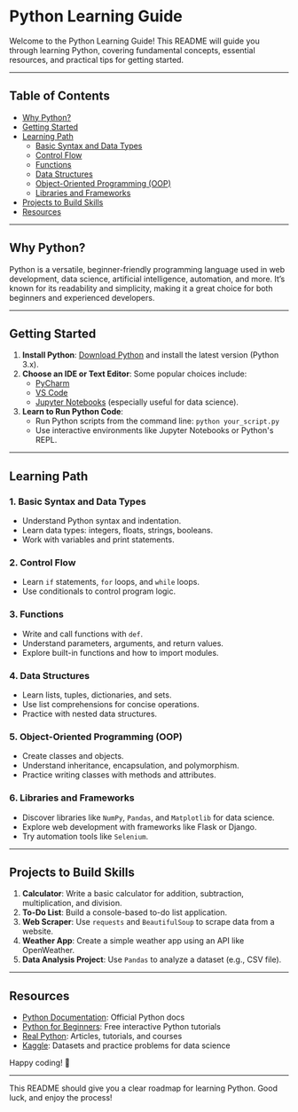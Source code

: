 # Python Learning Guide

Welcome to the Python Learning Guide! This README will guide you through learning Python, covering fundamental concepts, essential resources, and practical tips for getting started.

---

## Table of Contents
- [Why Python?](#why-python)
- [Getting Started](#getting-started)
- [Learning Path](#learning-path)
  - [Basic Syntax and Data Types](#basic-syntax-and-data-types)
  - [Control Flow](#control-flow)
  - [Functions](#functions)
  - [Data Structures](#data-structures)
  - [Object-Oriented Programming (OOP)](#object-oriented-programming-oop)
  - [Libraries and Frameworks](#libraries-and-frameworks)
- [Projects to Build Skills](#projects-to-build-skills)
- [Resources](#resources)

---

## Why Python?

Python is a versatile, beginner-friendly programming language used in web development, data science, artificial intelligence, automation, and more. It’s known for its readability and simplicity, making it a great choice for both beginners and experienced developers.

---

## Getting Started

1. **Install Python**: [Download Python](https://www.python.org/downloads/) and install the latest version (Python 3.x).
2. **Choose an IDE or Text Editor**: Some popular choices include:
   - [PyCharm](https://www.jetbrains.com/pycharm/)
   - [VS Code](https://code.visualstudio.com/)
   - [Jupyter Notebooks](https://jupyter.org/) (especially useful for data science).
3. **Learn to Run Python Code**:
   - Run Python scripts from the command line: `python your_script.py`
   - Use interactive environments like Jupyter Notebooks or Python's REPL.

---

## Learning Path

### 1. Basic Syntax and Data Types
   - Understand Python syntax and indentation.
   - Learn data types: integers, floats, strings, booleans.
   - Work with variables and print statements.

### 2. Control Flow
   - Learn `if` statements, `for` loops, and `while` loops.
   - Use conditionals to control program logic.

### 3. Functions
   - Write and call functions with `def`.
   - Understand parameters, arguments, and return values.
   - Explore built-in functions and how to import modules.

### 4. Data Structures
   - Learn lists, tuples, dictionaries, and sets.
   - Use list comprehensions for concise operations.
   - Practice with nested data structures.

### 5. Object-Oriented Programming (OOP)
   - Create classes and objects.
   - Understand inheritance, encapsulation, and polymorphism.
   - Practice writing classes with methods and attributes.

### 6. Libraries and Frameworks
   - Discover libraries like `NumPy`, `Pandas`, and `Matplotlib` for data science.
   - Explore web development with frameworks like Flask or Django.
   - Try automation tools like `Selenium`.

---

## Projects to Build Skills

1. **Calculator**: Write a basic calculator for addition, subtraction, multiplication, and division.
2. **To-Do List**: Build a console-based to-do list application.
3. **Web Scraper**: Use `requests` and `BeautifulSoup` to scrape data from a website.
4. **Weather App**: Create a simple weather app using an API like OpenWeather.
5. **Data Analysis Project**: Use `Pandas` to analyze a dataset (e.g., CSV file).

---

## Resources

- [Python Documentation](https://docs.python.org/3/): Official Python docs
- [Python for Beginners](https://www.learnpython.org/): Free interactive Python tutorials
- [Real Python](https://realpython.com/): Articles, tutorials, and courses
- [Kaggle](https://www.kaggle.com/): Datasets and practice problems for data science

Happy coding! 🐍

--- 

This README should give you a clear roadmap for learning Python. Good luck, and enjoy the process!

